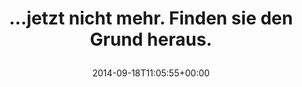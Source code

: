 ---
retweeted: false
source: <a href="http://twitter.com" rel="nofollow">Twitter Web Client</a>
entities:
  user_mentions: []
  urls: []
  symbols: []
  media:
  - expanded_url: https://twitter.com/bascht/status/512558128991584256/photo/1
    indices:
    - '48'
    - '70'
    url: http://t.co/g7U3Y5Ze15
    media_url: http://pbs.twimg.com/media/Bxz45kFCYAAaBeR.png
    id_str: '512558125434429440'
    id: '512558125434429440'
    media_url_https: https://pbs.twimg.com/media/Bxz45kFCYAAaBeR.png
    sizes:
      small:
        w: '643'
        h: '244'
        resize: fit
      large:
        w: '643'
        h: '244'
        resize: fit
      thumb:
        w: '150'
        h: '150'
        resize: crop
      medium:
        w: '643'
        h: '244'
        resize: fit
    type: photo
    display_url: pic.twitter.com/g7U3Y5Ze15
  hashtags: []
display_text_range:
- '0'
- '70'
favorite_count: '1'
id_str: '512558128991584256'
truncated: false
retweet_count: '0'
id: '512558128991584256'
possibly_sensitive: false
created_at: Thu Sep 18 11:05:55 +0000 2014
favorited: false
full_text: |-
  …jetzt nicht mehr.
  Finden sie den Grund heraus.
lang: de
extended_entities:
  media:
  - expanded_url: https://twitter.com/bascht/status/512558128991584256/photo/1
    indices:
    - '48'
    - '70'
    url: http://t.co/g7U3Y5Ze15
    media_url: http://pbs.twimg.com/media/Bxz45kFCYAAaBeR.png
    id_str: '512558125434429440'
    id: '512558125434429440'
    media_url_https: https://pbs.twimg.com/media/Bxz45kFCYAAaBeR.png
    sizes:
      small:
        w: '643'
        h: '244'
        resize: fit
      large:
        w: '643'
        h: '244'
        resize: fit
      thumb:
        w: '150'
        h: '150'
        resize: crop
      medium:
        w: '643'
        h: '244'
        resize: fit
    type: photo
    display_url: pic.twitter.com/g7U3Y5Ze15
tags:
- pesos/twitter
date: '2014-09-18T11:05:55+00:00'
src: https://twitter.com/bascht/status/512558128991584256
original_url: https://twitter.com/bascht/status/512558128991584256
type: twitter_tweet
media_url: https://img.bascht.com/twitter/pbs.twimg.com/media/Bxz45kFCYAAaBeR.png
text: |-
  …jetzt nicht mehr.
  Finden sie den Grund heraus.
title: |
  …jetzt nicht mehr.
  Finden sie den Grund heraus.

---